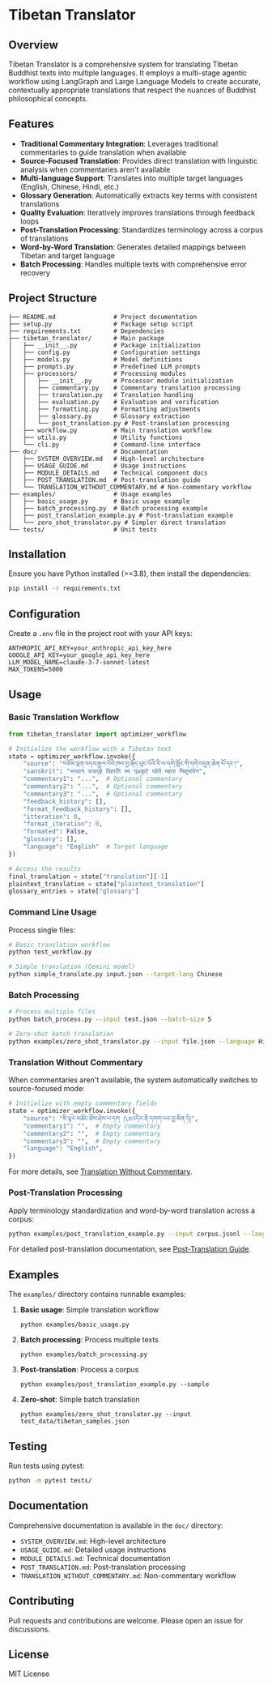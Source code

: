 # Tibetan Translator

## Overview

Tibetan Translator is a comprehensive system for translating Tibetan Buddhist texts into multiple languages. It employs a multi-stage agentic workflow using LangGraph and Large Language Models to create accurate, contextually appropriate translations that respect the nuances of Buddhist philosophical concepts.

## Features

* **Traditional Commentary Integration**: Leverages traditional commentaries to guide translation when available
* **Source-Focused Translation**: Provides direct translation with linguistic analysis when commentaries aren't available
* **Multi-language Support**: Translates into multiple target languages (English, Chinese, Hindi, etc.)
* **Glossary Generation**: Automatically extracts key terms with consistent translations
* **Quality Evaluation**: Iteratively improves translations through feedback loops
* **Post-Translation Processing**: Standardizes terminology across a corpus of translations
* **Word-by-Word Translation**: Generates detailed mappings between Tibetan and target language
* **Batch Processing**: Handles multiple texts with comprehensive error recovery

## Project Structure

```
├── README.md                # Project documentation
├── setup.py                 # Package setup script
├── requirements.txt         # Dependencies
├── tibetan_translator/      # Main package
│   ├── __init__.py          # Package initialization
│   ├── config.py            # Configuration settings
│   ├── models.py            # Model definitions
│   ├── prompts.py           # Predefined LLM prompts
│   ├── processors/          # Processing modules
│   │   ├── __init__.py      # Processor module initialization
│   │   ├── commentary.py    # Commentary translation processing
│   │   ├── translation.py   # Translation handling
│   │   ├── evaluation.py    # Evaluation and verification
│   │   ├── formatting.py    # Formatting adjustments
│   │   ├── glossary.py      # Glossary extraction
│   │   └── post_translation.py # Post-translation processing
│   ├── workflow.py          # Main translation workflow
│   ├── utils.py             # Utility functions
│   └── cli.py               # Command-line interface
├── doc/                     # Documentation
│   ├── SYSTEM_OVERVIEW.md   # High-level architecture
│   ├── USAGE_GUIDE.md       # Usage instructions
│   ├── MODULE_DETAILS.md    # Technical component docs
│   ├── POST_TRANSLATION.md  # Post-translation guide
│   └── TRANSLATION_WITHOUT_COMMENTARY.md # Non-commentary workflow
├── examples/                # Usage examples
│   ├── basic_usage.py       # Basic usage example
│   ├── batch_processing.py  # Batch processing example
│   ├── post_translation_example.py # Post-translation example
│   └── zero_shot_translator.py # Simpler direct translation
└── tests/                   # Unit tests
```

## Installation

Ensure you have Python installed (>=3.8), then install the dependencies:

```bash
pip install -r requirements.txt
```

## Configuration

Create a `.env` file in the project root with your API keys:

```
ANTHROPIC_API_KEY=your_anthropic_api_key_here
GOOGLE_API_KEY=your_google_api_key_here
LLM_MODEL_NAME=claude-3-7-sonnet-latest
MAX_TOKENS=5000
```

## Usage

### Basic Translation Workflow

```python
from tibetan_translator import optimizer_workflow

# Initialize the workflow with a Tibetan text
state = optimizer_workflow.invoke({
    "source": "བཅོམ་ལྡན་འདས་རྒྱལ་པོའི་ཁབ་བྱ་རྒོད་ཕུང་པོའི་རི་ལ་དགེ་སློང་གི་དགེ་འདུན་ཆེན་པོ་དང་།",
    "sanskrit": "भगवान् राजगृहे विहरति स्म गृध्रकूटे पर्वते महता भिक्षुसंघेन",
    "commentary1": "...",  # Optional commentary
    "commentary2": "...",  # Optional commentary
    "commentary3": "...",  # Optional commentary
    "feedback_history": [],
    "format_feedback_history": [],
    "itteration": 0,
    "format_iteration": 0,
    "formated": False,
    "glossary": [],
    "language": "English"  # Target language
})

# Access the results
final_translation = state["translation"][-1]
plaintext_translation = state["plaintext_translation"]
glossary_entries = state["glossary"]
```

### Command Line Usage

Process single files:

```bash
# Basic translation workflow
python test_workflow.py

# Simple translation (Gemini model)
python simple_translate.py input.json --target-lang Chinese
```

### Batch Processing

```bash
# Process multiple files
python batch_process.py --input test.json --batch-size 5

# Zero-shot batch translation
python examples/zero_shot_translator.py --input file.json --language Hindi
```

### Translation Without Commentary

When commentaries aren't available, the system automatically switches to source-focused mode:

```python
# Initialize with empty commentary fields
state = optimizer_workflow.invoke({
    "source": "ཇི་ལྟར་མཐོང་ཐོས་ཤེས་པ་དག །\nའདིར་ནི་དགག་པར་བྱ་མིན་ཏེ།",
    "commentary1": "",  # Empty commentary
    "commentary2": "",  # Empty commentary
    "commentary3": "",  # Empty commentary
    "language": "English",
})
```

For more details, see [Translation Without Commentary](doc/TRANSLATION_WITHOUT_COMMENTARY.md).

### Post-Translation Processing

Apply terminology standardization and word-by-word translation across a corpus:

```bash
python examples/post_translation_example.py --input corpus.jsonl --language Hindi
```

For detailed post-translation documentation, see [Post-Translation Guide](doc/POST_TRANSLATION.md).

## Examples

The `examples/` directory contains runnable examples:

1. **Basic usage**: Simple translation workflow
   ```
   python examples/basic_usage.py
   ```

2. **Batch processing**: Process multiple texts
   ```
   python examples/batch_processing.py
   ```

3. **Post-translation**: Process a corpus
   ```
   python examples/post_translation_example.py --sample
   ```

4. **Zero-shot**: Simple batch translation
   ```
   python examples/zero_shot_translator.py --input test_data/tibetan_samples.json
   ```

## Testing

Run tests using pytest:

```bash
python -m pytest tests/
```

## Documentation

Comprehensive documentation is available in the `doc/` directory:

- `SYSTEM_OVERVIEW.md`: High-level architecture
- `USAGE_GUIDE.md`: Detailed usage instructions
- `MODULE_DETAILS.md`: Technical documentation
- `POST_TRANSLATION.md`: Post-translation processing
- `TRANSLATION_WITHOUT_COMMENTARY.md`: Non-commentary workflow

## Contributing

Pull requests and contributions are welcome. Please open an issue for discussions.

## License

MIT License
